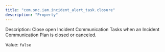 ```yaml
---
title: "com.snc.iam.incident_alert_task.closure"
description: "Property"
---
```


Description: Close open Incident Communication Tasks when an Incident Communication Plan is closed or canceled.

Value: `false`